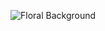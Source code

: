 ![Floral Background](https://unsplash.com/photos/two-red-tulips-sitting-on-top-of-a-white-cloth-ad7Jf8zkiWg)
